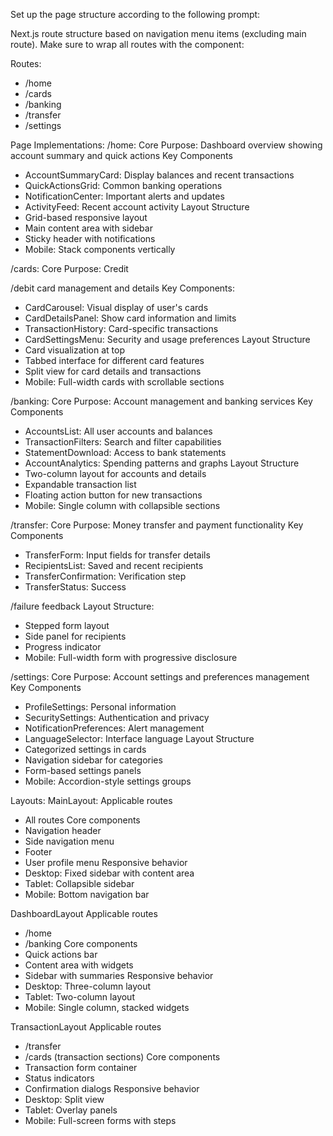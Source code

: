 Set up the page structure according to the following prompt:
   
<page-structure-prompt>
Next.js route structure based on navigation menu items (excluding main route). Make sure to wrap all routes with the component:

Routes:
- /home
- /cards
- /banking
- /transfer
- /settings

Page Implementations:
/home:
Core Purpose: Dashboard overview showing account summary and quick actions
Key Components
- AccountSummaryCard: Display balances and recent transactions
- QuickActionsGrid: Common banking operations
- NotificationCenter: Important alerts and updates
- ActivityFeed: Recent account activity
Layout Structure
- Grid-based responsive layout
- Main content area with sidebar
- Sticky header with notifications
- Mobile: Stack components vertically

/cards:
Core Purpose: Credit

/debit card management and details
Key Components:
- CardCarousel: Visual display of user's cards
- CardDetailsPanel: Show card information and limits
- TransactionHistory: Card-specific transactions
- CardSettingsMenu: Security and usage preferences
Layout Structure
- Card visualization at top
- Tabbed interface for different card features
- Split view for card details and transactions
- Mobile: Full-width cards with scrollable sections

/banking:
Core Purpose: Account management and banking services
Key Components
- AccountsList: All user accounts and balances
- TransactionFilters: Search and filter capabilities
- StatementDownload: Access to bank statements
- AccountAnalytics: Spending patterns and graphs
Layout Structure
- Two-column layout for accounts and details
- Expandable transaction list
- Floating action button for new transactions
- Mobile: Single column with collapsible sections

/transfer:
Core Purpose: Money transfer and payment functionality
Key Components
- TransferForm: Input fields for transfer details
- RecipientsList: Saved and recent recipients
- TransferConfirmation: Verification step
- TransferStatus: Success

/failure feedback
Layout Structure:
- Stepped form layout
- Side panel for recipients
- Progress indicator
- Mobile: Full-width form with progressive disclosure

/settings:
Core Purpose: Account settings and preferences management
Key Components
- ProfileSettings: Personal information
- SecuritySettings: Authentication and privacy
- NotificationPreferences: Alert management
- LanguageSelector: Interface language
Layout Structure
- Categorized settings in cards
- Navigation sidebar for categories
- Form-based settings panels
- Mobile: Accordion-style settings groups

Layouts:
MainLayout:
Applicable routes
- All routes
Core components
- Navigation header
- Side navigation menu
- Footer
- User profile menu
Responsive behavior
- Desktop: Fixed sidebar with content area
- Tablet: Collapsible sidebar
- Mobile: Bottom navigation bar

DashboardLayout
Applicable routes
- /home
- /banking
Core components
- Quick actions bar
- Content area with widgets
- Sidebar with summaries
Responsive behavior
- Desktop: Three-column layout
- Tablet: Two-column layout
- Mobile: Single column, stacked widgets

TransactionLayout
Applicable routes
- /transfer
- /cards (transaction sections)
Core components
- Transaction form container
- Status indicators
- Confirmation dialogs
Responsive behavior
- Desktop: Split view
- Tablet: Overlay panels
- Mobile: Full-screen forms with steps
</page-structure-prompt>